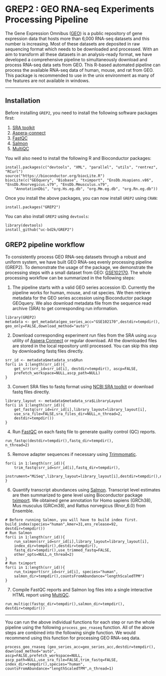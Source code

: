 # GREP2 : GEO RNA-seq Experiments Processing Pipeline

The Gene Expression Omnibus ([GEO](https://www.ncbi.nlm.nih.gov/geo/)) is a public repository of gene expression data 
that hosts more than 6,000 RNA-seq datasets and this number is increasing. Most of these datasets are deposited in raw sequencing 
format which needs to be downloaded and processed. With an aim to transform all these datasets in an analysis-ready format, 
we have developed a comprehensive pipeline to simultaneously download and process RNA-seq data sets from GEO. 
This R-based automated pipeline can process the available RNA-seq data of human, mouse, and rat from GEO. This package is 
recommended to use in the unix environment as many of the features are not available in windows.

---
## Installation

Before installing `GREP2`, you need to install the following software packages first:

1. [SRA toolkit](http://www.sthda.com/english/wiki/install-sra-toolkit)
2. [Aspera-connect](http://download.asperasoft.com/download/docs/connect/2.3/aspera-connect-linux.html#installation)
3. [FastQC](https://www.bioinformatics.babraham.ac.uk/projects/seqmonk/INSTALL.txt)
4. [Salmon](http://salmon.readthedocs.io/en/latest/building.html)
5. [MultiQC](https://github.com/ewels/MultiQC/blob/master/docs/installation.md)

You will also need to install the following R and Bioconductor packages:
```
install.packages(c("devtools", "XML", "parallel", "utils", "rentrez", "RCurl")
source("https://bioconductor.org/biocLite.R")
biocLite(c("GEOquery", "Biobase", "tximport", "EnsDb.Hsapiens.v86", "EnsDb.Rnorvegicus.v79", "EnsDb.Mmusculus.v79",
    "AnnotationDbi", "org.Hs.eg.db", "org.Mm.eg.db", "org.Rn.eg.db"))
``` 

Once you install the above packages, you can now install `GREP2` using `CRAN`:
```
install.packages("GREP2")
```

You can also install `GREP2` using `devtools`:
```
library(devtools)
install_github("uc-bd2k/GREP2")
```



## GREP2 pipeline workflow

To consistently process GEO RNA-seq datasets through a robust and uniform 
system, we have built GEO RNA-seq evenly processing pipeline (GREP2). 
To demonstrate the usage of the package, we demonstrate the processing steps
with a small dataset from GEO:
[GSE102170](https://www.ncbi.nlm.nih.gov/geo/query/acc.cgi?acc=GSE102170).
The whole processing workflow can be summarized in the following steps:

1. The pipeline starts with a valid GEO series accession ID. Currently 
the pipeline works for human, mouse, and rat species. We then retrieve 
metadata for the GEO series accession using Bioconductor package 
GEOquery. We also download metadata file from 
the sequence read archive (SRA) to get corresponding run information.
```
library(GREP2)
metadata <- get_metadata(geo_series_acc="GSE102170",destdir=tempdir(),
geo_only=FALSE,download_method="auto")
```

2. Download corresponding experiment run files from the SRA using `ascp` 
utility of [Aspera Connect](http://download.asperasoft.com/download/docs/connect/2.3/aspera-connect-linux.html#installation) or 
regular download. All the downloaded files are stored in the local repository until processed. You can skip this
step by downloading fastq files directly.
```
srr_id <- metadata$metadata_sra$Run
for(i in 1:length(srr_id)){
	get_srr(srr_id=srr_id[i], destdir=tempdir(), ascp=FALSE,
	prefetch_workspace=NULL,ascp_path=NULL)
}
```

3. Convert SRA files to fastq format using [NCBI SRA toolkit](http://trace.ncbi.nlm.nih.gov/Traces/sra/sra.cgi?view=software) 
or download fastq files directly. 
```
library_layout <- metadata$metadata_sra$LibraryLayout
for(i in 1:length(srr_id)){
	get_fastq(srr_id=srr_id[i],library_layout=library_layout[i],
	use_sra_file=FALSE,sra_files_dir=NULL,n_thread=2,
	destdir=tempdir())
}
```

4. Run [FastQC](https://www.bioinformatics.babraham.ac.uk/projects/fastqc/)
on each fastq file to generate quality control (QC) reports.
```
run_fastqc(destdir=tempdir(),fastq_dir=tempdir(),
n_thread=2)
```

5. Remove adapter sequences if necessary using [Trimmomatic](http://www.usadellab.org/cms/?page=trimmomatic).
```
for(i in 1:length(srr_id)){
	trim_fastq(srr_id=srr_id[i],fastq_dir=tempdir(),
	instrument="MiSeq",library_layout=library_layout[i],destdir=tempdir(),n_thread=2)
}
```

6. Quantify transcript abundances using [Salmon](http://salmon.readthedocs.io/en/latest/building.html). 
Transcript level estimates are then summarized to gene level using 
Bioconductor package [tximport](http://bioconductor.org/packages/release/bioc/html/tximport.html).
We obtained gene annotation for Homo sapiens (GRCh38), 
Mus musculus (GRCm38), and Rattus norvegicus (Rnor_6.0)
from Ensemble.
```
# Before running Salmon, you will have to build index first.
build_index(species="human",kmer=31,ens_release=92,
destdir=tempdir())
# Run Salmon
for(i in 1:length(srr_id)){
	run_salmon(srr_id=srr_id[i],library_layout=library_layout[i],
	index_dir=tempdir(),destdir=tempdir(),
	fastq_dir=tempdir(),use_trimmed_fastq=FALSE,
	other_opts=NULL,n_thread=2)
}
# Run tximport
for(i in 1:length(srr_id)){
	run_tximport(srr_id=srr_id[i], species="human",
	salmon_dir=tempdir(),countsFromAbundance="lengthScaledTPM")
}
```

7. Compile FastQC reports and Salmon log files into a single
interactive HTML report using [MultiQC](http://multiqc.info/).  
```
run_multiqc(fastqc_dir=tempdir(),salmon_dir=tempdir(),
destdir=tempdir())
```

---
You can run the above individual functions for each step or run the 
whole pipeline using the following `process_geo_rnaseq` function. 
All of the above steps are combined into the following single function. 
We would recommend using this function for processing GEO RNA-seq data.
```
process_geo_rnaseq (geo_series_acc=geo_series_acc,destdir=tempdir(),
download_method="auto",
ascp=FALSE,prefetch_workspace=NULL,
ascp_path=NULL,use_sra_file=FALSE,trim_fastq=FALSE,
index_dir=tempdir(),species="human",
countsFromAbundance="lengthScaledTPM",n_thread=1)
```



